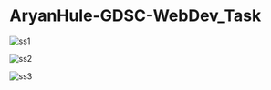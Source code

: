 # AryanHule-GDSC-WebDev_Task
![ss1](https://github.com/aryan84xd/AryanHule-GDSC-WebDev_Task/assets/98194970/dd003b4e-ff7d-41bb-b30f-6cef98b79937)


![ss2](https://github.com/aryan84xd/AryanHule-GDSC-WebDev_Task/assets/98194970/4b95698d-f444-47f8-8d98-156b11b21b0e)


![ss3](https://github.com/aryan84xd/AryanHule-GDSC-WebDev_Task/assets/98194970/68cc6031-8e0a-4a8e-a99e-6124e141eaa4)


